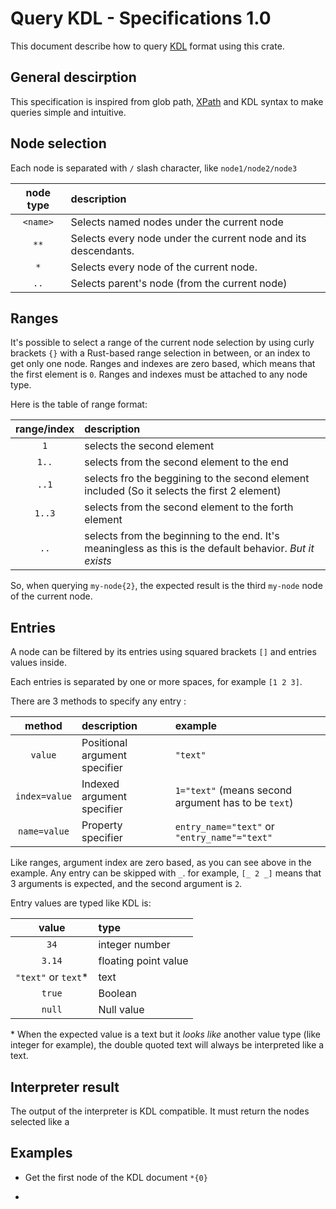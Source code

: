 # Query KDL - Specifications 1.0

This document describe how to query [KDL](https://kdl.dev) format using this crate. 

## General descirption

This specification is inspired from glob path, [XPath](https://www.w3.org/TR/1999/REC-xpath-19991116/) and KDL syntax to make queries simple and intuitive.

## Node selection

Each node is separated with `/` slash character, like `node1/node2/node3`


| **node type** | **description** |
|:--:|:---|
| `<name>` | Selects named nodes under the current node |
| `**` | Selects every node under the current node and its descendants. |
| `*` | Selects every node of the current node. |
| `..` | Selects parent's node (from the current node) |

## Ranges

It's possible to select a range of the current node selection by using curly brackets `{}` with a Rust-based range selection in between,
or an index to get only one node.
Ranges and indexes are zero based, which means that the first element is `0`. Ranges and indexes must be attached to any node type.

Here is the table of range format:

| **range/index** | **description** |
|:--:|:---|
| `1` | selects the second element |
| `1..` | selects from the second element to the end |
| `..1` | selects fro the beggining to the second element included (So it selects the first 2 element) |
| `1..3` | selects from the second element to the forth element |
| `..` | selects from the beginning to the end. It's meaningless as this is the default behavior. *But it exists* |

So, when querying `my-node{2}`, the expected result is the third `my-node` node of the current node.

## Entries

A node can be filtered by its entries using squared brackets `[]` and entries values inside.

Each entries is separated by one or more spaces, for example `[1 2 3]`.

There are 3 methods to specify any entry :

| **method** | **description** | **example** |
|:--:|:---|:---|
| `value` | Positional argument specifier | `"text"` |
| `index=value` | Indexed argument specifier | `1="text"` (means second argument has to be `text`) |
| `name=value` | Property specifier | `entry_name="text"` or `"entry_name"="text"` |

Like ranges, argument index are zero based, as you can see above in the example.
Any entry can be skipped with `_`. for example, `[_ 2 _]` means that 3 arguments is expected, and the second argument is `2`.

Entry values are typed like KDL is:

| **value** | **type** |
|:--:|:---|
| `34` | integer number |
| `3.14` | floating point value |
| `"text"` or `text`\* | text |
| `true` | Boolean |
| `null` | Null value |

\* When the expected value is a text but it *looks like* another value type (like integer for example), the double quoted text will always be interpreted like a text.

## Interpreter result

The output of the interpreter is KDL compatible. It must return the nodes selected like a 

## Examples

- Get the first node of the KDL document
  `*{0}`

- 
